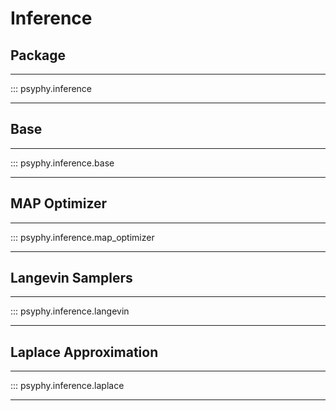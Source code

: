 # Inference
## Package
---

::: psyphy.inference

---

## Base
---

::: psyphy.inference.base

---

## MAP Optimizer
---

::: psyphy.inference.map_optimizer

---

## Langevin Samplers
---

::: psyphy.inference.langevin

---

## Laplace Approximation
---

::: psyphy.inference.laplace

---